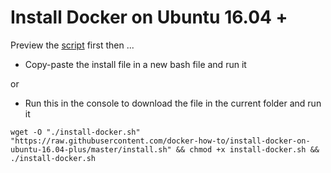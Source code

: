 # Install Docker on Ubuntu 16.04 +

Preview the [script](https://github.com/docker-how-to/install-docker-on-ubuntu-16.04-plus/blob/master/install.sh) first then ...

* Copy-paste the install file in a new bash file and run it

or

* Run this in the console to download the file in the current folder and run it
```console
wget -O "./install-docker.sh" "https://raw.githubusercontent.com/docker-how-to/install-docker-on-ubuntu-16.04-plus/master/install.sh" && chmod +x install-docker.sh && ./install-docker.sh
```
